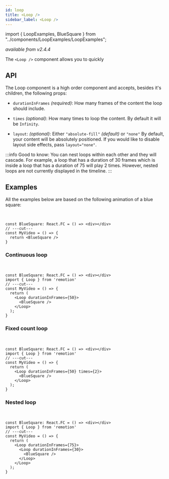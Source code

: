 ```yaml
---
id: loop
title: <Loop />
sidebar_label: <Loop />
---
```


import { LoopExamples, BlueSquare } from "../components/LoopExamples/LoopExamples";

_available from v2.4.4_

The `<Loop />` component allows you to quickly

## API

The Loop component is a high order component and accepts, besides it's children, the following props:

- `durationInFrames` _(required)_: How many frames of the content the loop should include.

- `times` _(optional)_: How many times to loop the content. By default it will be `Infinity`.

- `layout`: _(optional)_: Either `"absolute-fill"` _(default)_ or `"none"` By default, your content will be absolutely positioned. If you would like to disable layout side effects, pass `layout="none"`.

:::info
Good to know: You can nest loops within each other and they will cascade. For example, a loop that has a duration of 30 frames which is inside a loop that has a duration of 75 will play 2 times. However, nested loops are not currently displayed in the timeline.
:::

## Examples

All the examples below are based on the following animation of a blue square:

<LoopExamples />
<br />

```tsx twoslash
const BlueSquare: React.FC = () => <div></div>
// ---cut---
const MyVideo = () => {
  return <BlueSquare />
}
```

### Continuous loop

<LoopExamples type="base" />
<br />

```tsx twoslash
const BlueSquare: React.FC = () => <div></div>
import { Loop } from 'remotion'
// ---cut---
const MyVideo = () => {
  return (
    <Loop durationInFrames={50}>
      <BlueSquare />
    </Loop>
  );
}
```

### Fixed count loop

<LoopExamples type="times" />
<br />

```tsx twoslash
const BlueSquare: React.FC = () => <div></div>
import { Loop } from 'remotion'
// ---cut---
const MyVideo = () => {
  return (
    <Loop durationInFrames={50} times={2}>
      <BlueSquare />
    </Loop>
  );
}
```

### Nested loop

<LoopExamples type="nested" />
<br />

```tsx twoslash
const BlueSquare: React.FC = () => <div></div>
import { Loop } from 'remotion'
// ---cut---
const MyVideo = () => {
  return (
    <Loop durationInFrames={75}>
      <Loop durationInFrames={30}>
        <BlueSquare />
      </Loop>
    </Loop>
  );
}
```
